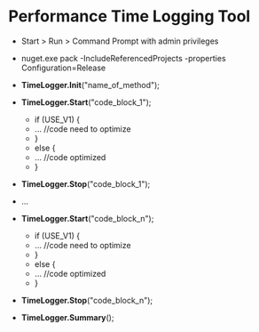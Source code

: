 # Performance Time Logging Tool
+ Start > Run > Command Prompt with admin privileges
+ nuget.exe pack -IncludeReferencedProjects -properties Configuration=Release
+ **TimeLogger.Init**("name_of_method");

+ **TimeLogger.Start**("code_block_1");
    + if (USE_V1) {
    + ... //code need to optimize
    + }
    + else {
    + ... //code optimized
    + }
+ **TimeLogger.Stop**("code_block_1");

+ ...

+ **TimeLogger.Start**("code_block_n");
    + if (USE_V1) {
    + ... //code need to optimize
    + }
    + else {
    + ... //code optimized
    + }
+ **TimeLogger.Stop**("code_block_n");

+ **TimeLogger.Summary**();
